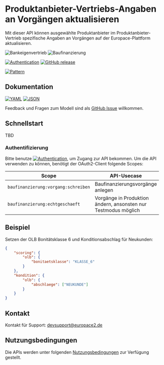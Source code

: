 # Produktanbieter-Vertriebs-Angaben an Vorgängen aktualisieren

Mit dieser API können ausgewählte Produktanbieter im Produktanbieter-Vertrieb spezifische Angaben an Vorgängen auf der Europace-Plattform aktualisieren.

![Bankeigenvertrieb](https://img.shields.io/badge/-Bankeigenvertrieb-lightblue)
![Baufinanzierung](https://img.shields.io/badge/-Baufinanzierung-lightblue)

[![Authentication](https://img.shields.io/badge/Auth-OAuth2-green)](https://docs.api.europace.de/baufinanzierung/authentifizierung/)
[![GitHub release](https://img.shields.io/github/v/release/europace/baufismart-produktanbieter-vertrieb-api)](https://github.com/europace/baufismart-kundenangaben-api/releases)

[![Pattern](https://img.shields.io/badge/Pattern-Tolerant%20Reader-yellowgreen)](https://martinfowler.com/bliki/TolerantReader.html)

## Dokumentation
[![YAML](https://img.shields.io/badge/OAS-YAML-lightgrey)](https://github.com/europace/baufismart-produktanbieter-vertrieb-api/blob/main/produktanbieter-vertrieb-openapi.yaml)
[![JSON](https://img.shields.io/badge/OAS-JSON-lightgrey)](https://github.com/europace/baufismart-produktanbieter-vertrieb-api/blob/main/produktanbieter-vertrieb-openapi.json)

Feedback und Fragen zum Modell sind als [GitHub Issue](https://github.com/europace/baufismart-produktanbieter-vertrieb-api/issues/new) willkommen.

## Schnellstart

TBD

### Authentifizierung
Bitte benutze [![Authentication](https://img.shields.io/badge/Auth-OAuth2-green)](https://docs.api.europace.de/baufinanzierung/authentifizierung/), um Zugang zur API bekommen. Um die API verwenden zu können, benötigt der OAuth2-Client folgende Scopes:

| Scope                                  | API-Usecase                                                      |
| -------------------------------------- | ---------------------------------------------------------------- |
| `baufinanzierung:vorgang:schreiben`    | Baufinanzierungsvorgänge anlegen                                 |
| `baufinanzierung:echtgeschaeft`        | Vorgänge in Produktion ändern, ansonsten nur Testmodus möglich   |

## Beispiel

Setzen der OLB Bonitätsklasse 6 und Konditionsabschlag für Neukunden:

```json
{
    "scoring": {
        "olb": {
            "bonitaetsklasse": "KLASSE_6"
        }
    },
    "kondition": {
        "olb": {
            "abschlaege": ["NEUKUNDE"]
        }
    }
}
```

## Kontakt
Kontakt für Support: [devsupport@europace2.de](mailto:devsupport@europace2.de)

## Nutzungsbedingungen
Die APIs werden unter folgenden [Nutzungsbedingungen](https://docs.api.europace.de/nutzungsbedingungen/) zur Verfügung gestellt.
